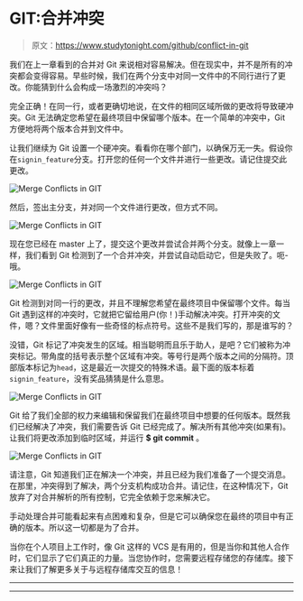 # GIT:合并冲突

> 原文：<https://www.studytonight.com/github/conflict-in-git>

我们在上一章看到的合并对 Git 来说相对容易解决。但在现实中，并不是所有的冲突都会变得容易。早些时候，我们在两个分支中对同一文件中的不同行进行了更改。你能猜到什么会构成一场激烈的冲突吗？

完全正确！在同一行，或者更确切地说，在文件的相同区域所做的更改将导致硬冲突。Git 无法确定您希望在最终项目中保留哪个版本。在一个简单的冲突中，Git 方便地将两个版本合并到文件中。

让我们继续为 Git 设置一个硬冲突。看看你在哪个部门，以确保万无一失。假设你在`signin_feature`分支。打开您的任何一个文件并进行一些更改。请记住提交此更改。

![Merge Conflicts in GIT](../Images/be83cb40a05f36beba5c1b1aecfb2ff8.png)

然后，签出主分支，并对同一个文件进行更改，但方式不同。

![Merge Conflicts in GIT](../Images/f9c8141052242537b2e3c3258240542a.png)

现在您已经在 master 上了，提交这个更改并尝试合并两个分支。就像上一章一样，我们看到 Git 检测到了一个合并冲突，并尝试自动启动它，但是失败了。呃-哦。

![Merge Conflicts in GIT](../Images/9d6ec2422106d1e1060157575eb408a7.png)

Git 检测到对同一行的更改，并且不理解您希望在最终项目中保留哪个文件。每当 Git 遇到这样的冲突时，它就把它留给用户(你！)手动解决冲突。打开冲突的文件，嗯？文件里面好像有一些奇怪的标点符号。这些不是我们写的，那是谁写的？

没错，Git 标记了冲突发生的区域。相当聪明而且乐于助人，是吧？它们被称为冲突标记。带角度的括号表示整个区域有冲突。等号行是两个版本之间的分隔符。顶部版本标记为`head`，这是最近一次提交的特殊术语。最下面的版本标着`signin_feature`，没有奖品猜猜是什么意思。

![Merge Conflicts in GIT](../Images/7ea80106db9a4dabfe7b42e864ab4542.png)

Git 给了我们全部的权力来编辑和保留我们在最终项目中想要的任何版本。既然我们已经解决了冲突，我们需要告诉 Git 已经完成了。解决所有其他冲突(如果有)。让我们将更改添加到临时区域，并运行 **$ git commit** 。

![Merge Conflicts in GIT](../Images/fc909c906c4c82d63ed2858dfcebbd22.png)

请注意，Git 知道我们正在解决一个冲突，并且已经为我们准备了一个提交消息。在那里，冲突得到了解决，两个分支机构成功合并。请记住，在这种情况下，Git 放弃了对合并解析的所有控制，它完全依赖于您来解决它。

手动处理合并可能看起来有点困难和复杂，但是它可以确保您在最终的项目中有正确的版本。所以这一切都是为了合并。

当你在个人项目上工作时，像 Git 这样的 VCS 是有用的，但是当你和其他人合作时，它们显示了它们真正的力量。当您协作时，您需要远程存储您的存储库。接下来让我们了解更多关于与远程存储库交互的信息！

* * *

* * *
